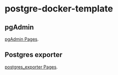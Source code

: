 # postgre-docker-template

## pgAdmin 

[pgAdmin Pages](http://localhost:5050/browser/).

## Postgres exporter

[postgres_exporter Pages](http://localhost:9187/metrics).